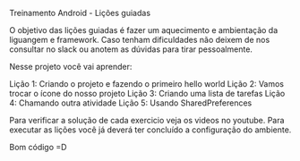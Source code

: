 Treinamento Android - Lições guiadas

O objetivo das lições guiadas é fazer um aquecimento e ambientação da liguangem e framework.
Caso tenham dificuldades não deixem de nos consultar no slack ou anotem as dúvidas para tirar pessoalmente.

Nesse projeto você vai aprender:

Lição 1: Criando o projeto e fazendo o primeiro hello world
Lição 2: Vamos trocar o ícone do nosso projeto
Lição 3: Criando uma lista de tarefas
Lição 4: Chamando outra atividade
Lição 5: Usando SharedPreferences


Para verificar a solução de cada exercicio veja os videos no youtube.
Para executar as lições você já deverá ter concluído a configuração do ambiente.

Bom código =D
